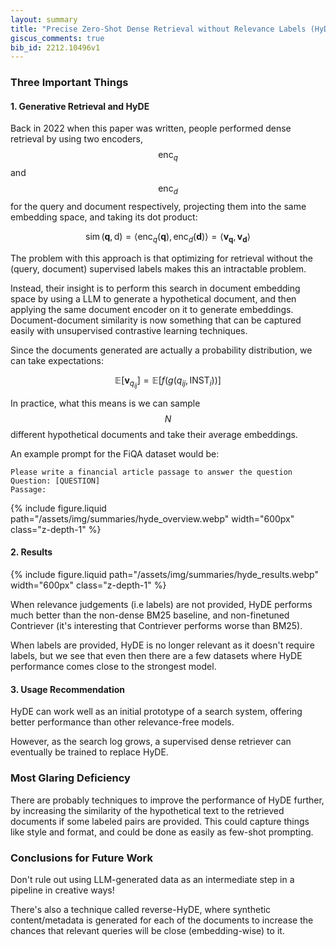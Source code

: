 ```yaml
---
layout: summary
title: "Precise Zero-Shot Dense Retrieval without Relevance Labels (HyDE)"
giscus_comments: true
bib_id: 2212.10496v1
---
```


### Three Important Things

#### 1. Generative Retrieval and HyDE

Back in 2022 when this paper was written, people performed dense retrieval
by using two encoders, $$\mathrm{enc}_q$$ and
$$\mathrm{enc}_d$$ for the query and document respectively, projecting them into the same embedding space, and taking its dot product:

$$\operatorname{sim}(\mathbf{q}, \mathrm{d})=\left\langle\mathrm{enc}_q(\mathbf{q}), \mathrm{enc}_d(\mathbf{d})\right\rangle=\left\langle\mathbf{v}_{\mathbf{q}}, \mathbf{v}_{\mathbf{d}}\right\rangle$$

The problem with this approach is that optimizing for retrieval without the (query, document) supervised labels makes this an intractable problem.

Instead, their insight is to perform this search in document embedding space by
using a LLM to generate a hypothetical document, and then applying the same
document encoder on it to generate embeddings. Document-document similarity is
now something that can be captured easily with unsupervised contrastive learning
techniques.

Since the documents generated are actually a probability distribution, we can take expectations:

$$\mathbb{E}\left[\mathbf{v}_{q_{i j}}\right]=\mathbb{E}\left[f\left(g\left(q_{i j}, \mathrm{INST}_i\right)\right)\right]$$

In practice, what this means is we can sample $$N$$ different hypothetical documents and take their average embeddings.

An example prompt for the FiQA dataset would be:

```
Please write a financial article passage to answer the question
Question: [QUESTION]
Passage:
```

{% include figure.liquid
    path="/assets/img/summaries/hyde_overview.webp"
    width="600px"
    class="z-depth-1"
%}

#### 2. Results

{% include figure.liquid
    path="/assets/img/summaries/hyde_results.webp"
    width="600px"
    class="z-depth-1"
%}

When relevance judgements (i.e labels) are not provided, HyDE performs much
better than the non-dense BM25 baseline, and non-finetuned Contriever (it's
interesting that Contriever performs worse than BM25).

When labels are provided, HyDE is no longer relevant as it doesn't require
labels, but we see that even then there are a few datasets where HyDE
performance comes close to the strongest model.

#### 3. Usage Recommendation

HyDE can work well as an initial prototype of a search system, offering
better performance than other relevance-free models.

However, as the search log grows, a supervised dense retriever can eventually be
trained to replace HyDE.

### Most Glaring Deficiency

There are probably techniques to improve the performance of HyDE further, by
increasing the similarity of the hypothetical text to the retrieved documents if
some labeled pairs are provided. This could capture things like style and
format, and could be done as easily as few-shot prompting.

### Conclusions for Future Work

Don't rule out using LLM-generated data as an intermediate step in a pipeline in creative ways!

There's also a technique called reverse-HyDE, where synthetic content/metadata
is generated for each of the documents to increase the chances that relevant
queries will be close (embedding-wise) to it.
